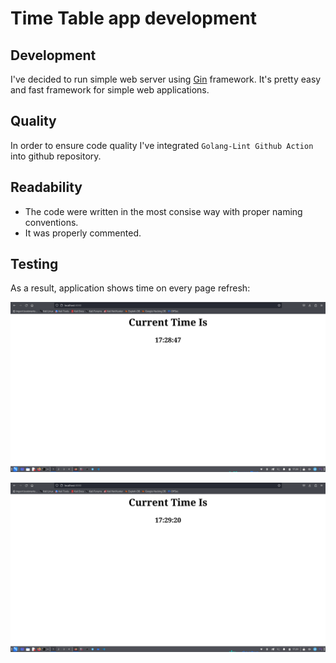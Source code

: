 # Time Table app development

## Development

I've decided to run simple web server using [Gin](https://gin-gonic.com/) framework.
It's pretty easy and fast framework for simple web applications.

## Quality

In order to ensure code quality I've integrated `Golang-Lint Github Action` into github repository.

## Readability

- The code were written in the most consise way with proper naming conventions.
- It was properly commented.

## Testing

As a result, application shows time on every page refresh:

![Start Page](assets/pic0.png)

![Reload Page](assets/pic1.png)
